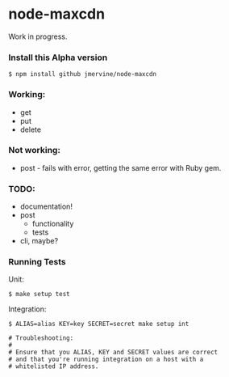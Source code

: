 # node-maxcdn

Work in progress.

### Install this Alpha version

```
$ npm install github jmervine/node-maxcdn
```

### Working:

* get
* put
* delete

### Not working:

* post - fails with error, getting the same error with Ruby gem.

### TODO:

* documentation!
* post
    * functionality
    * tests
* cli, maybe?

### Running Tests

Unit:
```
$ make setup test
```

Integration:
```
$ ALIAS=alias KEY=key SECRET=secret make setup int

# Troubleshooting:
#
# Ensure that you ALIAS, KEY and SECRET values are correct
# and that you're running integration on a host with a
# whitelisted IP address.
```
